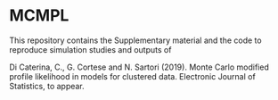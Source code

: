 # MCMPL

This repository contains the Supplementary material and the code to reproduce simulation studies and outputs of 

Di Caterina, C., G. Cortese and N. Sartori (2019). Monte Carlo modified profile likelihood in models for clustered data. Electronic Journal of Statistics, to appear.
